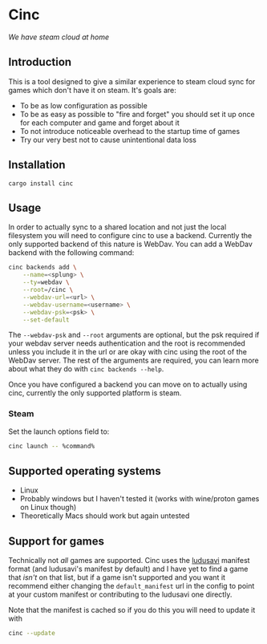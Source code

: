 # Cinc
_We have steam cloud at home_

## Introduction

This is a tool designed to give a similar experience to steam cloud sync for games which don't have it
on steam. It's goals are:

- To be as low configuration as possible
- To be as easy as possible to "fire and forget" you should set it up once for each computer and game and forget about it
- To not introduce noticeable overhead to the startup time of games
- Try our very best not to cause unintentional data loss

## Installation

`cargo install cinc`

## Usage

In order to actually sync to a shared location and not just the local filesystem you will need to configure
cinc to use a backend. Currently the only supported backend of this nature is WebDav. You can add a WebDav
backend with the following command:

```bash
cinc backends add \
    --name=<splung> \
    --ty=webdav \
    --root=/cinc \
    --webdav-url=<url> \
    --webdav-username=<username> \
    --webdav-psk=<psk> \
    --set-default
```

The `--webdav-psk` and `--root` arguments are optional, but the psk required if
your webdav server needs authentication and the root is recommended unless you
include it in the url or are okay with cinc using the root of the WebDav
server. The rest of the arguments are required, you can learn more about what
they do with `cinc backends --help`.

Once you have configured a backend you can move on to actually using cinc,
currently the only supported platform is steam.

### Steam

Set the launch options field to:

```bash
cinc launch -- %command%
```

## Supported operating systems

- Linux
- Probably windows but I haven't tested it (works with wine/proton games on Linux though)
- Theoretically Macs should work but again untested

## Support for games

Technically not _all_ games are supported. Cinc uses the
[ludusavi](https://github.com/mtkennerly/ludusavi) manifest format (and
ludusavi's manifest by default) and I have yet to find a game that _isn't_ on
that list, but if a game isn't supported and you want it recommend either changing
the `default_manifest` url in the config to point at your custom manifest or contributing
to the ludusavi one directly.

Note that the manifest is cached so if you do this you will need to update it with

```bash
cinc --update
```
